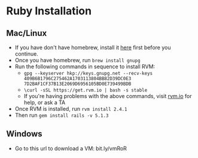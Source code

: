 # Ruby Installation

## Mac/Linux
* If you have don't have homebrew, install it [here](https://docs.brew.sh/Installation.html) first before you continue.
* Once you have homebrew, run `brew install gnupg`
* Run the following commands in sequence to install RVM:
    * `gpg --keyserver hkp://keys.gnupg.net --recv-keys 409B6B1796C275462A1703113804BB82D39DC0E3 7D2BAF1CF37B13E2069D6956105BD0E739499BDB`
    * `\curl -sSL https://get.rvm.io | bash -s stable`
    * If you're having problems with the above commands, visit [rvm.io](http://rvm.io/) for help, or ask a TA
* Once RVM is installed, run `rvm install 2.4.1`
* Then run `gem install rails -v 5.1.3`

## Windows
* Go to this url to download a VM: bit.ly/vmRoR
